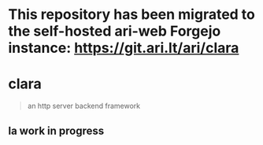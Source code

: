 # This repository has been migrated to the self-hosted ari-web Forgejo instance: <https://git.ari.lt/ari/clara>
# clara

> an http server backend framework

## la work in progress
